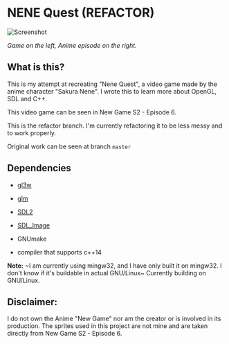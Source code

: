NENE Quest (REFACTOR)
==================

![Screenshot](https://i.imgur.com/DDoLSdO.png "Game on the left, Anime episode on the right")

*Game on the left, Anime episode on the right.*

## What is this?
This is my attempt at recreating "Nene Quest", a video game made by the anime character "Sakura Nene". I wrote this to learn more about OpenGL, SDL and C++.

This video game can be seen in New Game S2 - Episode 6.

This is the refactor branch. I'm currently refactoring it to be less messy and to work properly.

Original work can be seen at branch `master`

## Dependencies

* [gl3w](https://github.com/skaslev/gl3w)

* [glm](https://glm.g-truc.net/0.9.9/index.html)

* [SDL2](https://www.libsdl.org/download-2.0.php)

* [SDL_Image](https://www.libsdl.org/projects/SDL_image/)

* GNUmake

* compiler that supports c++14

**Note:** ~I am currently using mingw32, and I have only built it on mingw32. I don't know if it's buildable in actual GNU/Linux~
Currently building on GNU/Linux. 

## Disclaimer:
I do not own the Anime "New Game" nor am the creator or is involved in its production. The sprites used in this project are not mine and are taken directly from New Game S2 - Episode 6.
